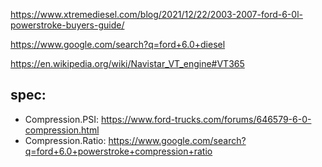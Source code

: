 https://www.xtremediesel.com/blog/2021/12/22/2003-2007-ford-6-0l-powerstroke-buyers-guide/

https://www.google.com/search?q=ford+6.0+diesel

https://en.wikipedia.org/wiki/Navistar_VT_engine#VT365

spec:
- 
- Compression.PSI: https://www.ford-trucks.com/forums/646579-6-0-compression.html
- Compression.Ratio: https://www.google.com/search?q=ford+6.0+powerstroke+compression+ratio
